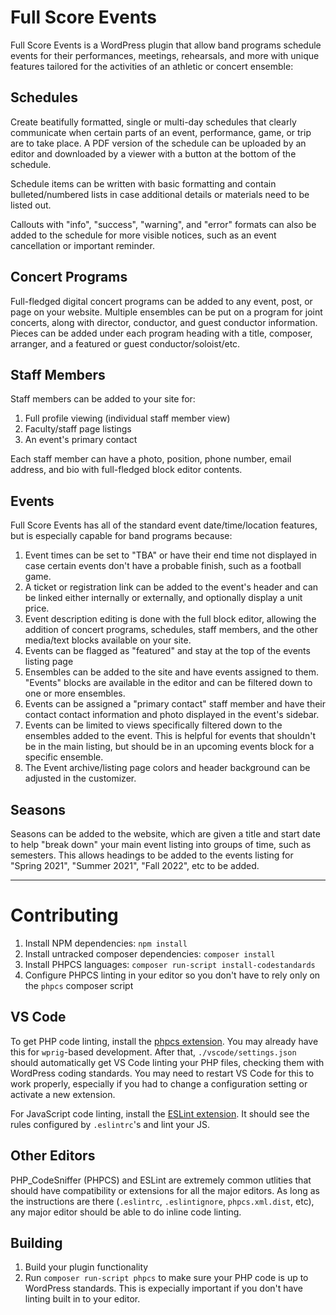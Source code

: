 # Full Score Events

Full Score Events is a WordPress plugin that allow band programs schedule events for their performances, meetings, rehearsals, and more with unique features tailored for the activities of an athletic or concert ensemble:

## Schedules

Create beatifully formatted, single or multi-day schedules that clearly communicate when certain parts of an event, performance, game, or trip are to take place. A PDF version of the schedule can be uploaded by an editor and downloaded by a viewer with a button at the bottom of the schedule.

Schedule items can be written with basic formatting and contain bulleted/numbered lists in case additional details or materials need to be listed out. 

Callouts with "info", "success", "warning", and "error" formats can also be added to the schedule for more visible notices, such as an event cancellation or important reminder.

## Concert Programs

Full-fledged digital concert programs can be added to any event, post, or page on your website. Multiple ensembles can be put on a program for joint concerts, along with director, conductor, and guest conductor information. Pieces can be added under each program heading with a title, composer, arranger, and a featured or guest conductor/soloist/etc.

## Staff Members

Staff members can be added to your site for:

1. Full profile viewing (individual staff member view)
2. Faculty/staff page listings
3. An event's primary contact

Each staff member can have a photo, position, phone number, email address, and bio with full-fledged block editor contents.

## Events

Full Score Events has all of the standard event date/time/location features, but is especially capable for band programs because:

1. Event times can be set to "TBA" or have their end time not displayed in case certain events don't have a probable finish, such as a football game.
2. A ticket or registration link can be added to the event's header and can be linked either internally or externally, and optionally display a unit price.
3. Event description editing is done with the full block editor, allowing the addition of concert programs, schedules, staff members, and the other media/text blocks available on your site.
4. Events can be flagged as "featured" and stay at the top of the events listing page
5. Ensembles can be added to the site and have events assigned to them. "Events" blocks are available in the editor and can be filtered down to one or more ensembles.
6. Events can be assigned a "primary contact" staff member and have their contact contact information and photo displayed in the event's sidebar.
7. Events can be limited to views specifically filtered down to the ensembles added to the event. This is helpful for events that shouldn't be in the main listing, but should be in an upcoming events block for a specific ensemble.
8. The Event archive/listing page colors and header background can be adjusted in the customizer.

## Seasons

Seasons can be added to the website, which are given a title and start date to help "break down" your main event listing into groups of time, such as semesters. This allows headings to be added to the events listing for "Spring 2021", "Summer 2021", "Fall 2022", etc to be added.

-----

# Contributing

1. Install NPM dependencies: `npm install`
1. Install untracked composer dependencies: `composer install`
1. Install PHPCS languages: `composer run-script install-codestandards`
1. Configure PHPCS linting in your editor so you don't have to rely only on the `phpcs` composer script

## VS Code

To get PHP code linting, install the [phpcs extension](https://marketplace.visualstudio.com/items?itemName=ikappas.phpcs). You may already have this for `wprig`-based development. After that, `./vscode/settings.json` should automatically get VS Code linting your PHP files, checking them with WordPress coding standards. You may need to restart VS Code for this to work properly, especially if you had to change a configuration setting or activate a new extension.

For JavaScript code linting, install the [ESLint extension](https://marketplace.visualstudio.com/items?itemName=dbaeumer.vscode-eslint). It should see the rules configured by `.eslintrc`'s and lint your JS.

## Other Editors

PHP_CodeSniffer (PHPCS) and ESLint are extremely common utlities that should have compatibility or extensions for all the major editors. As long as the instructions are there (`.eslintrc`, `.eslintignore`, `phpcs.xml.dist`, etc), any major editor should be able to do inline code linting.

## Building

1. Build your plugin functionality
1. Run `composer run-script phpcs` to make sure your PHP code is up to WordPress standards. This is expecially important if you don't have linting built in to your editor.
